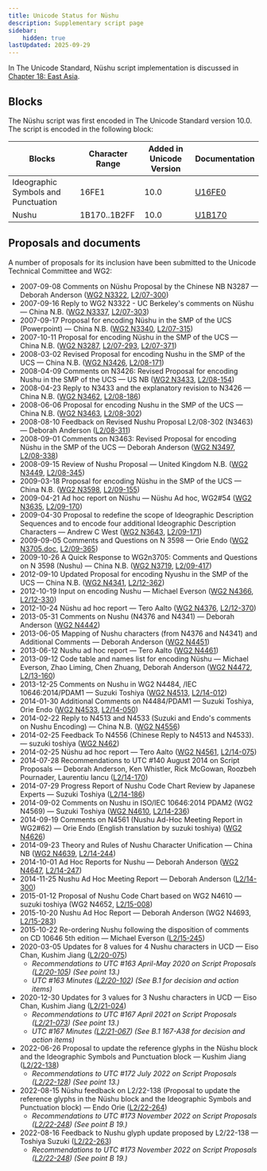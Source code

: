 ```yaml
---
title: Unicode Status for Nüshu
description: Supplementary script page
sidebar:
    hidden: true
lastUpdated: 2025-09-29
---
```


In The Unicode Standard, Nüshu script implementation is discussed in [Chapter 18: East Asia](https://www.unicode.org/versions/latest/core-spec/chapter-18/#G42061).

## Blocks

The Nüshu script was first encoded in The Unicode Standard version 10.0. The script is encoded in the following block:

| Blocks | Character Range | Added in Unicode Version | Documentation |
| ------ | --------------- | ------------------------ | ------------- |
| Ideographic Symbols and Punctuation  |  16FE1  |  10.0  |  [U16FE0](http://www.unicode.org/charts/PDF/U16FE0.pdf)  |
| Nushu  |  1B170..1B2FF  |  10.0  |  [U1B170](http://www.unicode.org/charts/PDF/U1B170.pdf)  |

## Proposals and documents

A number of proposals for its inclusion have been submitted to the Unicode Technical Committee and WG2:
- 2007-09-08 Comments on Nüshu Proposal by the Chinese NB N3287 — Deborah Anderson ([WG2 N3322](https://www.unicode.org/wg2/docs/n3322.pdf), [L2/07-300](http://www.unicode.org/cgi-bin/GetMatchingDocs.pl?L2/07-300))
- 2007-09-16 Reply to WG2 N3322 - UC Berkeley's comments on Nüshu — China N.B. ([WG2 N3337](https://www.unicode.org/wg2/docs/n3337.pdf), [L2/07-303](http://www.unicode.org/cgi-bin/GetMatchingDocs.pl?L2/07-303))
- 2007-09-17 Proposal for encoding Nüshu in the SMP of the UCS (Powerpoint) — China N.B. ([WG2 N3340](https://www.unicode.org/wg2/docs/n3340.pdf), [L2/07-315](http://www.unicode.org/cgi-bin/GetMatchingDocs.pl?L2/07-315))
- 2007-10-11 Proposal for encoding Nüshu in the SMP of the UCS — China N.B. ([WG2 N3287](https://www.unicode.org/wg2/docs/n3287.pdf), [L2/07-293](http://www.unicode.org/cgi-bin/GetMatchingDocs.pl?L2/07-293), [L2/07-371](http://www.unicode.org/cgi-bin/GetMatchingDocs.pl?L2/07-371))
- 2008-03-02 Revised Proposal for encoding Nushu in the SMP of the UCS — China N.B. ([WG2 N3426](https://www.unicode.org/wg2/docs/n3426.pdf), [L2/08-171](http://www.unicode.org/cgi-bin/GetMatchingDocs.pl?L2/08-171))
- 2008-04-09 Comments on N3426: Revised Proposal for encoding Nushu in the SMP of the UCS —         US NB ([WG2 N3433](https://www.unicode.org/wg2/docs/n3433.pdf), [L2/08-154](http://www.unicode.org/cgi-bin/GetMatchingDocs.pl?L2/08-154))
- 2008-04-23 Reply to N3433 and the explanatory revision to N3426 — China N.B. ([WG2 N3462](https://www.unicode.org/wg2/docs/n3462.pdf), [L2/08-186](http://www.unicode.org/cgi-bin/GetMatchingDocs.pl?L2/08-186))
- 2008-06-06 Proposal for encoding Nushu in the SMP of the UCS — China N.B. ([WG2 N3463](https://www.unicode.org/wg2/docs/n3463.pdf), [L2/08-302](http://www.unicode.org/cgi-bin/GetMatchingDocs.pl?L2/08-302))
- 2008-08-10 Feedback on Revised Nushu Proposal L2/08-302 (N3463) — Deborah Anderson ([L2/08-311](http://www.unicode.org/cgi-bin/GetMatchingDocs.pl?L2/08-311))
- 2008-09-01 Comments on N3463: Revised Proposal for encoding Nüshu in the SMP of the UCS — Deborah Anderson ([WG2 N3497](https://www.unicode.org/wg2/docs/n3497.pdf), [L2/08-338](http://www.unicode.org/cgi-bin/GetMatchingDocs.pl?L2/08-338))
- 2008-09-15 Review of Nushu Proposal — United Kingdom N.B. ([WG2 N3449](https://www.unicode.org/wg2/docs/n3449.pdf), [L2/08-345](http://www.unicode.org/cgi-bin/GetMatchingDocs.pl?L2/08-345))
- 2009-03-18 Proposal for encoding Nüshu in the SMP of the UCS — China N.B. ([WG2 N3598](https://www.unicode.org/wg2/docs/n3598.pdf), [L2/09-155](http://www.unicode.org/cgi-bin/GetMatchingDocs.pl?L2/09-155))
- 2009-04-21 Ad hoc report on Nüshu — Nüshu Ad hoc, WG2#54 ([WG2 N3635](https://www.unicode.org/wg2/docs/n3635.pdf), [L2/09-170](http://www.unicode.org/cgi-bin/GetMatchingDocs.pl?L2/09-170))
- 2009-04-30 Proposal to redefine the scope of Ideographic Description Sequences and to encode four additional Ideographic Description Characters — Andrew C West ([WG2 N3643](https://www.unicode.org/wg2/docs/n3643.pdf), [L2/09-171](http://www.unicode.org/cgi-bin/GetMatchingDocs.pl?L2/09-171))
- 2009-09-05 Comments and Questions on N 3598 — Orie Endo ([WG2 N3705.doc](https://www.unicode.org/wg2/docs/n3705.doc), [L2/09-365](http://www.unicode.org/cgi-bin/GetMatchingDocs.pl?L2/09-365))
- 2009-10-26 A Quick Response to WG2n3705: Comments and Questions on N 3598 (Nushu) — China N.B. ([WG2 N3719](https://www.unicode.org/wg2/docs/n3719.pdf), [L2/09-417](http://www.unicode.org/cgi-bin/GetMatchingDocs.pl?L2/09-417))
- 2012-09-10 Updated Proposal for encoding Nyushu in the SMP of the UCS — China N.B. ([WG2 N4341](https://www.unicode.org/wg2/docs/n4341.pdf), [L2/12-362](http://www.unicode.org/cgi-bin/GetMatchingDocs.pl?L2/12-362))
- 2012-10-19 Input on encoding Nushu — Michael Everson ([WG2 N4366](https://www.unicode.org/wg2/docs/n4366.pdf), [L2/12-330](http://www.unicode.org/cgi-bin/GetMatchingDocs.pl?L2/12-330))
- 2012-10-24 Nüshu ad hoc report — Tero Aalto ([WG2 N4376](https://www.unicode.org/wg2/docs/n4376.pdf), [L2/12-370](http://www.unicode.org/cgi-bin/GetMatchingDocs.pl?L2/12-370))
- 2013-05-31 Comments on Nushu (N4376 and N4341) — Deborah Anderson ([WG2 N4442](https://www.unicode.org/wg2/docs/n4442.pdf))
- 2013-06-05 Mapping of Nushu characters (from N4376 and N4341) and Additional Comments — Deborah Anderson ([WG2 N4451](https://www.unicode.org/wg2/docs/n4451.pdf))
- 2013-06-12 Nushu ad hoc report — Tero Aalto ([WG2 N4461](https://www.unicode.org/wg2/docs/n4461.pdf))
- 2013-09-12 Code table and names list for encoding Nüshu — Michael Everson, Zhao Liming, Chen Zhuang, Deborah Anderson ([WG2 N4472](https://www.unicode.org/wg2/docs/n4472.pdf), [L2/13-160](http://www.unicode.org/cgi-bin/GetMatchingDocs.pl?L2/13-160))
- 2013-12-25  Comments on Nushu in WG2 N4484, /IEC 10646:2014/PDAM1 — Suzuki Toshiya ([WG2 N4513](https://www.unicode.org/wg2/docs/n4513.pdf), [L2/14-012](http://www.unicode.org/cgi-bin/GetMatchingDocs.pl?L2/14-012))
- 2014-01-30 Additional Comments on N4484/PDAM1 — Suzuki Toshiya, Orie Endo ([WG2 N4533](https://www.unicode.org/wg2/docs/n4533.pdf), [L2/14-050](http://www.unicode.org/cgi-bin/GetMatchingDocs.pl?L2/14-050))
- 2014-02-22 Reply to N4513 and N4533 (Suzuki and Endo's comments on Nushu Encoding) — China N.B. ([WG2 N4556](https://www.unicode.org/wg2/docs/n4556.pdf))
- 2014-02-25 Feedback To N4556 (Chinese Reply to N4513 and N4533). — suzuki toshiya ([WG2 N462](https://www.unicode.org/wg2/docs/n4562.pdf))
- 2014-02-25 Nüshu ad hoc report — Tero Aalto ([WG2 N4561](https://www.unicode.org/wg2/docs/n4561.pdf), [L2/14-075](http://www.unicode.org/cgi-bin/GetMatchingDocs.pl?L2/14-075))
- 2014-07-28 Recommendations to UTC #140 August 2014 on Script Proposals — Deborah Anderson, Ken Whistler, Rick McGowan, Roozbeh Pournader, Laurentiu Iancu ([L2/14-170](http://www.unicode.org/cgi-bin/GetMatchingDocs.pl?L2/14-170))
- 2014-07-29 Progress Report of Nushu Code Chart Review by Japanese Experts — Suzuki Toshiya  ([L2/14-186](http://www.unicode.org/cgi-bin/GetMatchingDocs.pl?L2/14-186))
- 2014-09-02 Comments on Nushu in ISO/IEC 10646:2014 PDAM2 (WG2 N4569) — Suzuki Toshiya ([WG2 N4610](https://www.unicode.org/wg2/docs/n4610.pdf), [L2/14-236](http://www.unicode.org/cgi-bin/GetMatchingDocs.pl?L2/14-236))
- 2014-09-19 Comments on N4561 (Nushu Ad-Hoc Meeting Report in WG2#62) — Orie Endo (English translation by suzuki toshiya) ([WG2 N4626](https://www.unicode.org/wg2/docs/n4626.pdf))
- 2014-09-23 Theory and Rules of Nushu Character Unification — China NB ([WG2 N4639](https://www.unicode.org/wg2/docs/n4639.pdf), [L2/14-244](http://www.unicode.org/cgi-bin/GetMatchingDocs.pl?L2/14-244))
- 2014-10-01 Ad Hoc Reports for Nushu — Deborah Anderson ([WG2 N4647](https://www.unicode.org/wg2/docs/n4647.pdf), [L2/14-247](http://www.unicode.org/cgi-bin/GetMatchingDocs.pl?L2/14-247))
- 2014-11-25 Nushu Ad Hoc Meeting Report — Deborah Anderson ([L2/14-300](http://www.unicode.org/cgi-bin/GetMatchingDocs.pl?L2/14-300))
- 2015-01-12 Proposal of Nushu Code Chart based on WG2 N4610 — suzuki toshiya (WG2 N4652, [L2/15-008](http://www.unicode.org/cgi-bin/GetMatchingDocs.pl?L2/15-008))
- 2015-10-20 Nushu Ad Hoc Report — Deborah Anderson (WG2 N4693, [L2/15-283](http://www.unicode.org/cgi-bin/GetMatchingDocs.pl?L2/15-283))
- 2015-10-22 Re-ordering Nushu following the disposition of comments on CD 10646 5th edition — Michael Everson ([L2/15-245](http://www.unicode.org/cgi-bin/GetMatchingDocs.pl?L2/15-245))
- 2020-03-05 Updates for 8 values for 4 Nushu characters in UCD — Eiso Chan, Kushim Jiang ([L2/20-075](http://www.unicode.org/cgi-bin/GetMatchingDocs.pl?L2/20-075))
  - _Recommendations to UTC #163 April-May 2020 on Script Proposals ([L2/20-105](https://www.unicode.org/L2/L2020/20105-script-adhoc-rept.pdf)) (See point 13.)_
  - _UTC #163 Minutes ([L2/20-102](https://www.unicode.org/L2/L2020/20102.htm)) (See B.1 for decision and action items)_
- 2020-12-30 Updates for 3 values for 3 Nushu characters in UCD — Eiso Chan, Kushim Jiang ([L2/21-024](http://www.unicode.org/cgi-bin/GetMatchingDocs.pl?L2/21-024))
  - _Recommendations to UTC #167 April 2021 on Script Proposals ([L2/21-073](http://www.unicode.org/L2/L2021/21073-script-adhoc-rept.pdf)) (See point 13.)_
  - _UTC #167 Minutes ([L2/21-067](https://www.unicode.org/L2/L2021/21066.htm)) (See B.1 167-A38 for decision and action items)_
- 2022-06-26 Proposal to update the reference glyphs in the Nüshu block and the Ideographic Symbols and Punctuation block — Kushim Jiang ([L2/22-138](http://www.unicode.org/cgi-bin/GetMatchingDocs.pl?L2/22-138))
  - _Recommendations to UTC #172 July 2022 on Script Proposals ([L2/22-128](http://www.unicode.org/cgi-bin/GetMatchingDocs.pl?L2/22-128)) (See point 13.)_
- 2022-08-15 Nüshu feedback on L2/22-138 (Proposal to update the reference glyphs in the Nüshu block and the Ideographic Symbols and Punctuation block) — Endo Orie ([L2/22-264](http://www.unicode.org/cgi-bin/GetMatchingDocs.pl?L2/22-264))
  - _Recommendations to UTC #173 November 2022 on Script Proposals ([L2/22-248](https://www.unicode.org/cgi-bin/GetMatchingDocs.pl?L2/22-248)) (See point B 19.)_
- 2022-08-16 Feedback to Nushu glyph update proposed by L2/22-138 — Toshiya Suzuki ([L2/22-263](http://www.unicode.org/cgi-bin/GetMatchingDocs.pl?L2/22-263))
  - _Recommendations to UTC #173 November 2022 on Script Proposals ([L2/22-248](https://www.unicode.org/cgi-bin/GetMatchingDocs.pl?L2/22-248)) (See point B 19.)_
